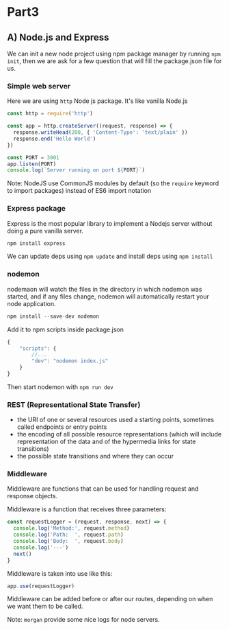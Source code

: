 # Part3

## A) Node.js and Express

We can init a new node project using npm package manager by running `npm init`, then we are ask for a few question that will fill the package.json file for us.

### Simple web server

Here we are using `http` Node js package. It's like vanilla Node.js
```js
const http = require('http')

const app = http.createServer((request, response) => {
  response.writeHead(200, { 'Content-Type': 'text/plain' })
  response.end('Hello World')
})

const PORT = 3001
app.listen(PORT)
console.log(`Server running on port ${PORT}`)
```

Note: NodeJS use CommonJS modules by default (so the `require` keyword to import packages) instead of ES6 import notation

### Express package

Express is the most popular library to implement a Nodejs server without doing a pure vanilla server.

```js
npm install express
```

We can update deps using `npm update` and install deps using `npm install`

### nodemon

nodemaon will watch the files in the directory in which nodemon was started, and if any files change, nodemon will automatically restart your node application.

```js
npm install --save-dev nodemon
```

Add it to npm scripts inside package.json

```js
{
    "scripts": {
        //...
        "dev": "nodemon index.js"
    }
}
```

Then start nodemon with `npm run dev`

###  REST (Representational State Transfer)

* the URI of one or several resources used a starting points, sometimes called endpoints or entry points
* the encoding of all possible resource representations (which will include representation of the data and of the hypermedia links for state transitions)
* the possible state transitions and where they can occur

### Middleware

Middleware are functions that can be used for handling request and response objects.

Middleware is a function that receives three parameters:

```js
const requestLogger = (request, response, next) => {
  console.log('Method:', request.method)
  console.log('Path:  ', request.path)
  console.log('Body:  ', request.body)
  console.log('---')
  next()
}
```

Middleware is taken into use like this:

```js
app.use(requestLogger)
```

Middleware can be added before or after our routes, depending on when we want them to be called.

Note: `morgan` provide some nice logs for node servers.
